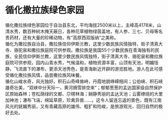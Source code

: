 # 循化撒拉族绿色家园  
循化撒拉族绿色家园位于自治县东北，平均海拔2500米以上，主峰高4178米，山清水秀，数百种树木掩天蔽日，各种花草植物绿茵盖地，有人参、三七、贝母等名贵药材，还有大量的珍稀动物，有“高原西双版纳”之美称。  
循化为撒拉族自治县，撒拉族信仰伊斯兰教，这里少数民族风情独特，街子清真大寺、骆驼泉和撒拉族庭院可供参观。撒拉族是我国55个少数民族在青海独有的民族，全民信仰伊斯兰教，这里少数民族风情独特，街子清真大寺、骆驼泉和撒拉族庭院可供参观，园内山青水秀，气候温和，植物资源丰富，山顶有天池，明媚恬静，飞流直下的瀑布，更添天池秀色，是青海新近开辟的游览胜地。游人在此可感受循化撒拉族风情，品尝撒拉族风味餐。  
循化山峻水奇，风光独好。积石山奇峰耸峙，丹霞地貌峥嵘相间；公伯峡、积石峡雄奇壮美，“双峡中分天际一，黄河拥雪排空来”；郁郁葱葱的孟达国家级自然保护区原始森林；苍松荫绿的文都、尕楞林海；娴静秀丽的孟达天池；云雾缭绕的大里加神池；瀑布飞湍，绵延草原，珍禽异兽……。这令人留连忘返的景色，既有江南风光的妩媚秀丽，又有青藏高原的雄伟、粗犷和险峻，是旅游观光、回归自然的极好去处。  

